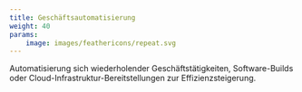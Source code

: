 ```yaml
---
title: Geschäftsautomatisierung
weight: 40
params:
    image: images/feathericons/repeat.svg
---
```


Automatisierung sich wiederholender Geschäftstätigkeiten, Software-Builds oder Cloud-Infrastruktur-Bereitstellungen zur Effizienzsteigerung.
